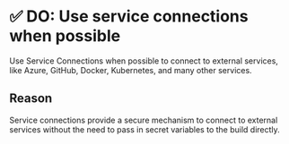 # ✅ DO: Use service connections when possible

Use Service Connections when possible to connect to external services,
like Azure, GitHub, Docker, Kubernetes, and many other services.

## Reason

Service connections provide a secure mechanism to connect to external services
without the need to pass in secret variables to the build directly.
